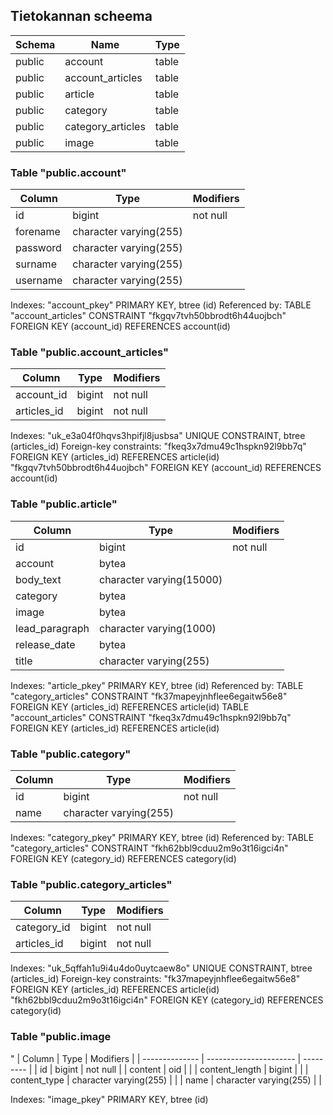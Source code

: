 ## Tietokannan scheema

| Schema |       Name        | Type  |      
| ------ | ----------------- | ----- |
| public | account           | table |
| public | account_articles  | table |
| public | article           | table |
| public | category          | table |
| public | category_articles | table |
| public | image             | table |

### Table "public.account"

|  Column  |          Type          | Modifiers |
| -------- | ---------------------- | --------- |
| id       | bigint                 | not null  |
| forename | character varying(255) |           |
| password | character varying(255) |           |
| surname  | character varying(255) |           |
| username | character varying(255) |           |

Indexes:
    "account_pkey" PRIMARY KEY, btree (id)
Referenced by:
    TABLE "account_articles" CONSTRAINT "fkgqv7tvh50bbrodt6h44uojbch" FOREIGN KEY (account_id) REFERENCES account(id)

### Table "public.account_articles"

|   Column    |  Type  | Modifiers |
| ----------- | ------ | --------- |
| account_id  | bigint | not null  |
| articles_id | bigint | not null  |

Indexes:
    "uk_e3a04f0hqvs3hpifjl8jusbsa" UNIQUE CONSTRAINT, btree (articles_id)
Foreign-key constraints:
    "fkeq3x7dmu49c1hspkn92l9bb7q" FOREIGN KEY (articles_id) REFERENCES article(id)
    "fkgqv7tvh50bbrodt6h44uojbch" FOREIGN KEY (account_id) REFERENCES account(id)


### Table "public.article"

|     Column     |           Type           | Modifiers |
| -------------- | ------------------------ | --------- |
| id             | bigint                   | not null  |
| account        | bytea                    |           |
| body_text      | character varying(15000) |           |
| category       | bytea                    |           |
| image          | bytea                    |           |
| lead_paragraph | character varying(1000)  |           |
| release_date   | bytea                    |           |
| title          | character varying(255)   |           |

Indexes:
    "article_pkey" PRIMARY KEY, btree (id)
Referenced by:
    TABLE "category_articles" CONSTRAINT "fk37mapeyjnhflee6egaitw56e8" FOREIGN KEY (articles_id) REFERENCES article(id)
    TABLE "account_articles" CONSTRAINT "fkeq3x7dmu49c1hspkn92l9bb7q" FOREIGN KEY (articles_id) REFERENCES article(id)


### Table "public.category"

| Column |          Type          | Modifiers |
| ------ | ---------------------- |---------- |
| id     | bigint                 | not null  |
| name   | character varying(255) |           |

Indexes:
    "category_pkey" PRIMARY KEY, btree (id)
Referenced by:
    TABLE "category_articles" CONSTRAINT "fkh62bbl9cduu2m9o3t16igci4n" FOREIGN KEY (category_id) REFERENCES category(id)

### Table "public.category_articles"

|  Column     |  Type   | Modifiers |
| ----------- | ------- |---------- |
| category_id | bigint  | not null  |
| articles_id | bigint  | not null  |

Indexes:
    "uk_5qffah1u9i4u4do0uytcaew8o" UNIQUE CONSTRAINT, btree (articles_id)
Foreign-key constraints:
    "fk37mapeyjnhflee6egaitw56e8" FOREIGN KEY (articles_id) REFERENCES article(id)
    "fkh62bbl9cduu2m9o3t16igci4n" FOREIGN KEY (category_id) REFERENCES category(id)


### Table "public.image
"
|     Column     |          Type          | Modifiers |
| -------------- | ---------------------- | --------- |
| id             | bigint                 | not null  |
| content        | oid                    |           |
| content_length | bigint                 |           |
| content_type   | character varying(255) |           |
| name           | character varying(255) |           |

Indexes:
    "image_pkey" PRIMARY KEY, btree (id)

